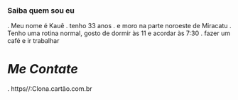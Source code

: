 ### Saiba quem sou eu 

. Meu nome é Kauê
. tenho 33 anos
. e moro na parte noroeste de Miracatu
. Tenho uma rotina normal, gosto de dormir às 11 e acordar às 7:30 
. fazer um café e ir trabalhar

# *Me Contate*
. https//:Clona.cartão.com.br
